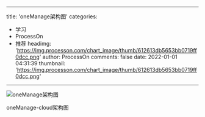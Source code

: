 
---
title: 'oneManage架构图'
categories: 
 - 学习
 - ProcessOn
 - 推荐
headimg: 'https://img.processon.com/chart_image/thumb/612613db5653bb0719ff0dcc.png'
author: ProcessOn
comments: false
date: 2022-01-01 04:31:39
thumbnail: 'https://img.processon.com/chart_image/thumb/612613db5653bb0719ff0dcc.png'
---

<div>   
<img class="thumb" alt="oneManage架构图" src="https://img.processon.com/chart_image/thumb/612613db5653bb0719ff0dcc.png" referrerpolicy="no-referrer">
<p>oneManage-cloud架构图</p>  
</div>
            